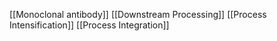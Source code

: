 [[Monoclonal antibody]]
[[Downstream Processing]]
[[Process Intensification]]
[[Process Integration]]
